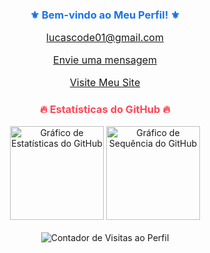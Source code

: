 <h3 style="text-align:center; font-weight:bold; color: #1a73e8;">⚜️ Bem-vindo ao Meu Perfil! ⚜️</h3>
<div style="text-align:center; font-size: 16px;">
    <p><a href="mailto:lucascode01@gmail.com">lucascode01@gmail.com</a></p>
    <p><a href="https://wa.me/message/CTUE7YUIGW4JN1" target="_blank">Envie uma mensagem</a></p>
    <p><a href="http://lucassantosdev.framer.website" target="_blank">Visite Meu Site</a></p>
</div>

<div style="text-align:center; margin-top:20px;">
    <h3 style="color: #ff4757;">🔥 Estatísticas do GitHub 🔥</h3>
</div>

<div align="center">
    <img src="https://github-readme-stats.vercel.app/api?username=lucascode01&hide_title=false&hide_rank=false&show_icons=true&include_all_commits=true&count_private=true&disable_animations=false&theme=ocean_dark&locale=en&hide_border=false&order=1" height="150" alt="Gráfico de Estatísticas do GitHub"  />
    <img src="https://streak-stats.demolab.com?user=lucascode01&locale=en&mode=daily&theme=ocean_dark&hide_border=false&border_radius=5&order=3" height="150" alt="Gráfico de Sequência do GitHub"  />
</div>

<br clear="both">

<div align="center">
    <img src="https://profile-counter.glitch.me/lucascode01/count.svg?" alt="Contador de Visitas ao Perfil" />
</div>
